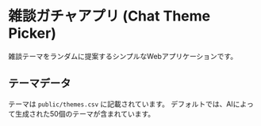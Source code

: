 # 雑談ガチャアプリ (Chat Theme Picker)

雑談テーマをランダムに提案するシンプルなWebアプリケーションです。

## テーマデータ

テーマは `public/themes.csv` に記載されています。
デフォルトでは、AIによって生成された50個のテーマが含まれています。
